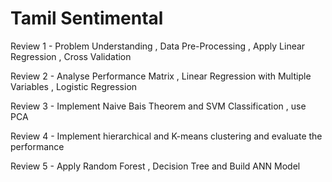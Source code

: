 # Tamil Sentimental 

Review 1 - Problem Understanding , Data Pre-Processing ,  Apply Linear Regression , Cross Validation

Review 2 - Analyse Performance Matrix , Linear Regression with Multiple Variables , Logistic Regression 

Review 3 - Implement Naive Bais Theorem and SVM Classification , use PCA 

Review 4 - Implement hierarchical and K-means clustering and evaluate the performance 

Review 5 - Apply Random Forest , Decision Tree and Build ANN Model
